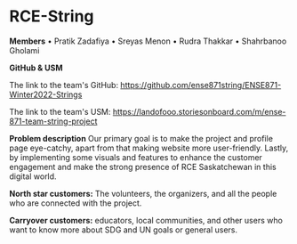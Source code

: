 # RCE-String

**Members**
•	Pratik Zadafiya
•	Sreyas Menon
•	Rudra Thakkar
•	Shahrbanoo Gholami

**GitHub & USM**

The link to the team's GitHub: https://github.com/ense871string/ENSE871-Winter2022-Strings

The link to the team's USM: https://landofooo.storiesonboard.com/m/ense-871-team-string-project

**Problem description**
Our primary goal is to make the project and profile page eye-catchy, apart from that making website more user-friendly. Lastly, by implementing some visuals and features to enhance the customer engagement and make the strong presence of RCE Saskatchewan in this digital world.

**North star customers:** The volunteers, the organizers, and all the people who are connected with the project.

**Carryover customers:** educators, local communities, and other users who want to know more about SDG and UN goals or general users.
